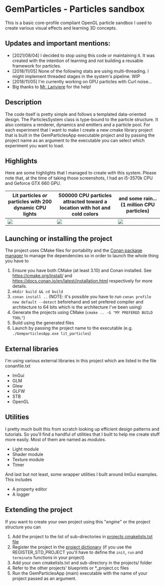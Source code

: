 # GemParticles - Particles sandbox

This is a basic core-profile compliant OpenGL particle sandbox I used to create various visual effects and learning 3D concepts.

## Updates and important mentions:
* [2021/08/04] I decided to stop using this code or maintaining it. It was created with the intention of learning and not building a reusable framework for particles.
* [2018/11/05] None of the following stats are using multi-threading. I might implement threaded stages in the system's pipeline. WIP
* [2018/11/05] I'm currently working on GPU particles with Curl noise...
* Big thanks to [Mr. Lariviere](https://github.com/larivierec) for the help!
 
## Description

The code itself is pretty simple and follows a templated data-oriented design. The ParticlesSystem class is type-bound to the particle structure. It also contains a renderer, dynamics and emitters and a particle pool. For each experiment that I want to make I create a new cmake library project that is built in the GemParticlesApp executable project and by passing the project name as an argument to the executable you can select which experiment you want to load. 
 
## Highlights 
 
Here are some highlights that I managed to create with this system. Please note that, at the time of taking those screenshots, I had an i5-3570k CPU and Geforce GTX 660 GPU.

| Lit particles *or* particles with 200 dynamic CPU lights | 500000 CPU particles attracted toward a location with hot and cold colors | and some rain... (1 million CPU particles) |
|----------------------------------------------|---------------------------------------------------|------------------------------------------------------|
| ![](gifs_and_screenshots/lit_particles.gif)  | ![](gifs_and_screenshots/attractor_2_cropped.gif) | ![](gifs_and_screenshots/heavy_rain_cropped_big.gif) |

## Launching or installing the project
The project uses CMake files for portability and the [Conan package manager](conan.io) to manage the dependencies so in order to launch the whole thing you have to
1. Ensure you have both CMake (at least 3.10) and Conan installed. See https://cmake.org/install/ and https://docs.conan.io/en/latest/installation.html respectively for more details.
2. `mkdir build && cd build`
3. `conan install ..` (NOTE: it's possible you have to run `conan profile new default --detect` beforehand and set prefered compiler and architecture to 64 bits which is the architecture I've been using)
4. Generate the projects using CMake (`cmake .. -G "MY PREFERED BUILD TOOL"`)
5. Build using the generated files
6. Launch by passing the project name to the executable (e.g. `./GemparticlesApp.exe lit_particles`)

## External libraries
I'm using various external libraries in this project which are listed in the file conanfile.txt 
* ImGui
* GLM
* Glew
* GLFW
* STB
* OpenGL

## Utilities
I pretty much built this from scratch looking up efficient design patterns and tutorials. So you'll find a handful of utilities that I built to help me create stuff more easily. Most of them are named as *modules*.
* Light module
* Shader module
* Texture module
* Timer

And last but not least, some wrapper utilities I built around ImGui examples. This includes
* A property editor
* A logger

## Extending the project
If you want to create your own project using this "*engine*" or the project structure you can
1. Add the project to the list of sub-directories in [projects cmakelists.txt file](https://github.com/frtru/GemParticles/blob/master/src/projects/cmakelists.txt) 
2. Register the project in the [project dictionary](https://github.com/frtru/GemParticles/blob/master/src/projects/project_dictionary.cc) (if you use the REGISTER_STD_PROJECT you'll have to define the `init`, `run` and `terminate` functions in your project)
3. Add your own cmakelists.txt and sub-directory in the projects/ folder
4. Refer to the other projects' blueprints or *_project.cc files 
5. Run the GemParticlesApp (main) executable with the name of your project passed as an argument. 
